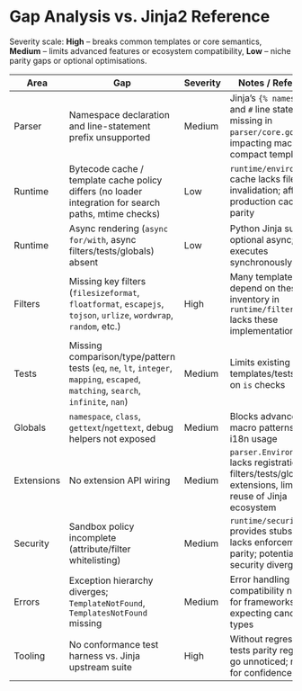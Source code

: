 # Gap Analysis vs. Jinja2 Reference

Severity scale: **High** – breaks common templates or core semantics, **Medium** – limits advanced features or ecosystem compatibility, **Low** – niche parity gaps or optional optimisations.

| Area | Gap | Severity | Notes / References |
| --- | --- | --- | --- |
| Parser | Namespace declaration and line-statement prefix unsupported | Medium | Jinja’s `{% namespace %}` and `#` line statements missing in `parser/core.go`, impacting macros and compact templates |
| Runtime | Bytecode cache / template cache policy differs (no loader integration for search paths, mtime checks) | Low | `runtime/environment.go` cache lacks filesystem invalidation; affects production caching parity |
| Runtime | Async rendering (`async for/with`, async filters/tests/globals) absent | Low | Python Jinja supports optional async; Go port executes synchronously |
| Filters | Missing key filters (`filesizeformat`, `floatformat`, `escapejs`, `tojson`, `urlize`, `wordwrap`, `random`, etc.) | High | Many templates depend on these; inventory in `runtime/filters.go` lacks these implementations |
| Tests | Missing comparison/type/pattern tests (`eq`, `ne`, `lt`, `integer`, `mapping`, `escaped`, `matching`, `search`, `infinite`, `nan`) | Medium | Limits existing templates/tests relying on `is` checks |
| Globals | `namespace`, `class`, `gettext`/`ngettext`, debug helpers not exposed | Medium | Blocks advanced macro patterns and i18n usage |
| Extensions | No extension API wiring | Medium | `parser.Environment` lacks registration for filters/tests/globals via extensions, limiting reuse of Jinja ecosystem |
| Security | Sandbox policy incomplete (attribute/filter whitelisting) | Medium | `runtime/security.go` provides stubs but lacks enforcement parity; potential security divergence |
| Errors | Exception hierarchy diverges; `TemplateNotFound`, `TemplatesNotFound` missing | Medium | Error handling compatibility needed for frameworks expecting canonical types |
| Tooling | No conformance test harness vs. Jinja upstream suite | High | Without regression tests parity regressions go unnoticed; required for confidence |
